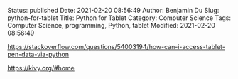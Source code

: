 Status: published
Date: 2021-02-20 08:56:49
Author: Benjamin Du
Slug: python-for-tablet
Title: Python for Tablet
Category: Computer Science
Tags: Computer Science, programming, Python, tablet
Modified: 2021-02-20 08:56:49

https://stackoverflow.com/questions/54003194/how-can-i-access-tablet-pen-data-via-python

https://kivy.org/#home
